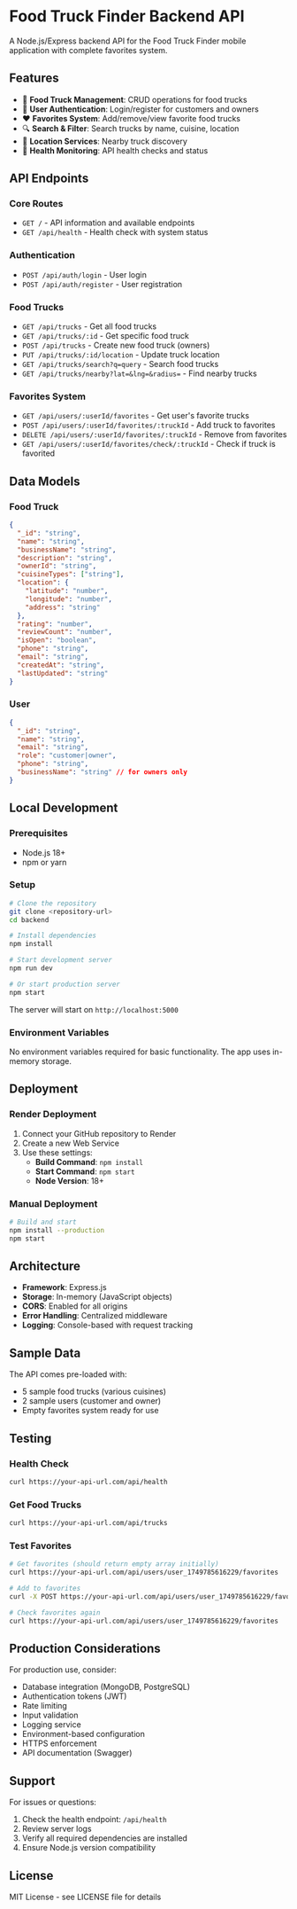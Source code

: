 # Food Truck Finder Backend API

A Node.js/Express backend API for the Food Truck Finder mobile application with complete favorites system.

## Features

- 🚚 **Food Truck Management**: CRUD operations for food trucks
- 👤 **User Authentication**: Login/register for customers and owners
- ❤️ **Favorites System**: Add/remove/view favorite food trucks
- 🔍 **Search & Filter**: Search trucks by name, cuisine, location
- 📍 **Location Services**: Nearby truck discovery
- 🏥 **Health Monitoring**: API health checks and status

## API Endpoints

### Core Routes
- `GET /` - API information and available endpoints
- `GET /api/health` - Health check with system status

### Authentication
- `POST /api/auth/login` - User login
- `POST /api/auth/register` - User registration

### Food Trucks
- `GET /api/trucks` - Get all food trucks
- `GET /api/trucks/:id` - Get specific food truck
- `POST /api/trucks` - Create new food truck (owners)
- `PUT /api/trucks/:id/location` - Update truck location
- `GET /api/trucks/search?q=query` - Search food trucks
- `GET /api/trucks/nearby?lat=&lng=&radius=` - Find nearby trucks

### Favorites System
- `GET /api/users/:userId/favorites` - Get user's favorite trucks
- `POST /api/users/:userId/favorites/:truckId` - Add truck to favorites
- `DELETE /api/users/:userId/favorites/:truckId` - Remove from favorites
- `GET /api/users/:userId/favorites/check/:truckId` - Check if truck is favorited

## Data Models

### Food Truck
```json
{
  "_id": "string",
  "name": "string",
  "businessName": "string", 
  "description": "string",
  "ownerId": "string",
  "cuisineTypes": ["string"],
  "location": {
    "latitude": "number",
    "longitude": "number", 
    "address": "string"
  },
  "rating": "number",
  "reviewCount": "number",
  "isOpen": "boolean",
  "phone": "string",
  "email": "string",
  "createdAt": "string",
  "lastUpdated": "string"
}
```

### User
```json
{
  "_id": "string",
  "name": "string",
  "email": "string",
  "role": "customer|owner",
  "phone": "string",
  "businessName": "string" // for owners only
}
```

## Local Development

### Prerequisites
- Node.js 18+ 
- npm or yarn

### Setup
```bash
# Clone the repository
git clone <repository-url>
cd backend

# Install dependencies
npm install

# Start development server
npm run dev

# Or start production server
npm start
```

The server will start on `http://localhost:5000`

### Environment Variables
No environment variables required for basic functionality. The app uses in-memory storage.

## Deployment

### Render Deployment
1. Connect your GitHub repository to Render
2. Create a new Web Service
3. Use these settings:
   - **Build Command**: `npm install`
   - **Start Command**: `npm start`
   - **Node Version**: 18+

### Manual Deployment
```bash
# Build and start
npm install --production
npm start
```

## Architecture

- **Framework**: Express.js
- **Storage**: In-memory (JavaScript objects)
- **CORS**: Enabled for all origins
- **Error Handling**: Centralized middleware
- **Logging**: Console-based with request tracking

## Sample Data

The API comes pre-loaded with:
- 5 sample food trucks (various cuisines)
- 2 sample users (customer and owner)
- Empty favorites system ready for use

## Testing

### Health Check
```bash
curl https://your-api-url.com/api/health
```

### Get Food Trucks
```bash
curl https://your-api-url.com/api/trucks
```

### Test Favorites
```bash
# Get favorites (should return empty array initially)
curl https://your-api-url.com/api/users/user_1749785616229/favorites

# Add to favorites
curl -X POST https://your-api-url.com/api/users/user_1749785616229/favorites/1

# Check favorites again
curl https://your-api-url.com/api/users/user_1749785616229/favorites
```

## Production Considerations

For production use, consider:
- Database integration (MongoDB, PostgreSQL)
- Authentication tokens (JWT)
- Rate limiting
- Input validation
- Logging service
- Environment-based configuration
- HTTPS enforcement
- API documentation (Swagger)

## Support

For issues or questions:
1. Check the health endpoint: `/api/health`
2. Review server logs
3. Verify all required dependencies are installed
4. Ensure Node.js version compatibility

## License

MIT License - see LICENSE file for details
